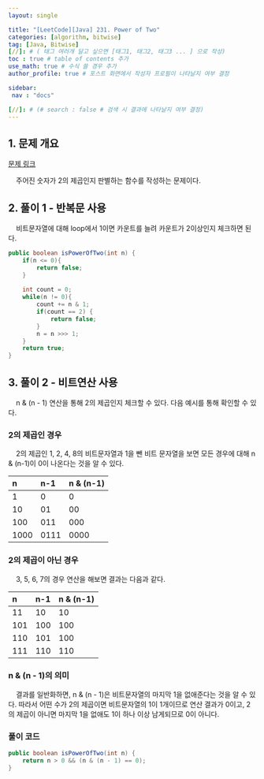 ```yaml
---
layout: single

title: "[LeetCode][Java] 231. Power of Two"
categories: [algorithm, bitwise]
tag: [Java, Bitwise]
[//]: # ( 태그 여러개 달고 싶으면 [태그1, 태그2, 태그3 ... ] 으로 작성)
toc : true # table of contents 추가
use_math: true # 수식 쓸 경우 추가
author_profile: true # 포스트 화면에서 작성자 프로필이 나타날지 여부 결정

sidebar:
 nav : "docs"

[//]: # (# search : false # 검색 시 결과에 나타날지 여부 결정)
---
```


## 1. 문제 개요

[문제 링크](https://leetcode.com/problems/power-of-two/) <br/>

&nbsp; &nbsp; 주어진 숫자가 2의 제곱인지 판별하는 함수를 작성하는 문제이다.


## 2. 풀이 1 - 반복문 사용

&nbsp; &nbsp; 비트문자열에 대해 loop에서 1이면 카운트를 늘려 카운트가 2이상인지 체크하면 된다.

```java
public boolean isPowerOfTwo(int n) {
    if(n <= 0){
        return false;
    }
        
    int count = 0;
    while(n != 0){
        count += n & 1;
        if(count == 2) {
            return false;
        }
        n = n >>> 1;
    }
    return true;
}
```

## 3. 풀이 2 - 비트연산 사용

&nbsp; &nbsp; n & (n - 1) 연산을 통해 2의 제곱인지 체크할 수 있다. 다음 예시를 통해 확인할 수 있다.

### 2의 제곱인 경우

&nbsp; &nbsp; 2의 제곱인 1, 2, 4, 8의 비트문자열과 1을 뺀 비트 문자열을 보면 모든 경우에 대해 n & (n-1)이 0이 나온다는 것을 알 수 있다.

|n|n-1|n & (n-1)|
|:---|:---|:---|
|1|0|0|
|10|01|00|
|100|011|000|
|1000|0111|0000|

### 2의 제곱이 아닌 경우

&nbsp; &nbsp; 3, 5, 6, 7의 경우 연산을 해보면 결과는 다음과 같다. 

|n|n-1|n & (n-1)|
|:---|:---|:---|
|11|10|10|
|101|100|100|
|110|101|100|
|111|110|110|

### n & (n - 1)의 의미

&nbsp; &nbsp; 결과를 일반화하면, n & (n - 1)은 비트문자열의 마지막 1을 없애준다는 것을 알 수 있다. 따라서 어떤 수가 2의 제곱이면 비트문자열의 1이 1개이므로 연산 결과가 0이고, 2의 제곱이 아니면 마지막 1을 없애도 1이 하나 이상 남게되므로 0이 아니다.

### 풀이 코드

``` java
public boolean isPowerOfTwo(int n) {
    return n > 0 && (n & (n - 1) == 0);
}
```